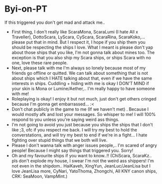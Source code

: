 # Byi-on-PT
If this triggered you don't get mad and attack me..
 - First thing, I don't really like ScaraMona, ScaraLumi (I hate All x Traveller), DottoScara, LyScara, CyScara, ScaraRina, ScaraKoko,... please put that in mind. But I respect it, I hope if you ship them you should be respecting the ships I love. What I meant is please don't yap about those ships that you like, I'm not gonna talk about mines too. The exception is that you also ship my Scara ships, or ships Scara with no one, love these rare people.
 - Next, please talk with me I'm always so lonely because most of my friends go offline or quitted. We can talk about something that is not about ships which I HATE talking about that, even if we have the same interests in ships. Cuddling + hiding with me is okay I DON'T MIND if your skin is Mona or Lumine/Aether,.. I'm really happy to have someone with me!
 - Roleplaying is okay! I enjoy it but not much, just don't get others cringed because I'm gonna get embarrassed... :<
 - Don't chat publicly in the game to me (If we haven't met) . Because I would mostly afk and lost your messages. So whisper to me! I will 100% respond to you unless you're saying weird ass things.
 - I'm not going to avoid you just because you ships the ships that I don't like ;3, ofc if you respect me back. I will try my best to hold the converstations, and will try my best to end if we're in a fight... I hate fighting over stupid things that we both will live.
 - Please I don't wanna talk with anger issues people,.. I'm scared of angry people! Because I might say things that triggered you. Sorry!
 - Oh and my favourite ships if you want to know..!! (ChiScara, ScaraKz.. pls don't explode my house, I swear I'm not the weird ass shippers! I'm not even in the shipdom.. HaiKaveh, XingYun, JeanLuc/JeanLisa but I love JeanLisa more, CyNari, YatoThoma, Zhongchi, All KNY canon ships, CRK: SeaMoon, VampMint.)
